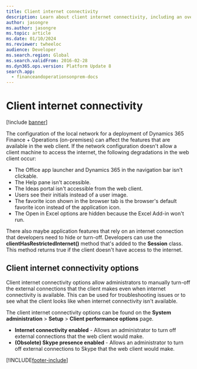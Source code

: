 ```yaml
---
title: Client internet connectivity
description: Learn about client internet connectivity, including an overview of degredations of lack of internet access and client internet connectivity options.
author: jasongre
ms.author: jasongre
ms.topic: article
ms.date: 01/10/2024
ms.reviewer: twheeloc
audience: Developer
ms.search.region: Global
ms.search.validFrom: 2016-02-28
ms.dyn365.ops.version: Platform Update 8
search.app:
  - financeandoperationsonprem-docs
---
```


# Client internet connectivity

[!include [banner](../includes/banner.md)]


The configuration of the local network for a deployment of Dynamics 365 Finance + Operations (on-premises) can affect the features that are available in the web client. If the network configuration doesn't allow a client machine to access the internet, the following degradations in the web client occur:    

+ The Office app launcher and Dynamics 365 in the navigation bar isn't clickable.
+ The Help pane isn't accessible.  
+ The Ideas portal isn't accessible from the web client. 
+ Users see their initials instead of a user image. 
+ The favorite icon shown in the browser tab is the browser's default favorite icon instead of the application icon. 
+ The Open in Excel options are hidden because the Excel Add-in won't run.

There also maybe application features that rely on an internet connection that developers need to hide or turn-off. Developers can use the **clientHasRestrictedInternet()** method that's added to the **Session** class. This method returns true if the client doesn't have access to the internet.

## Client internet connectivity options

Client internet connectivity options allow administrators to manually turn-off the external connections that the client makes even when internet connectivity is available. This can be used for troubleshooting issues or to see what the client looks like when internet connectivity isn't available. 

The client internet connectivity options can be found on the **System administration** > **Setup** > **Client performance options**  page.

-  **Internet connectivity enabled** - Allows an administrator to turn off external connections that the web client would make.
-  **(Obsolete) Skype presence enabled** - Allows an administrator to turn off external connections to Skype that the web client would make.

[!INCLUDE[footer-include](../../../includes/footer-banner.md)]
